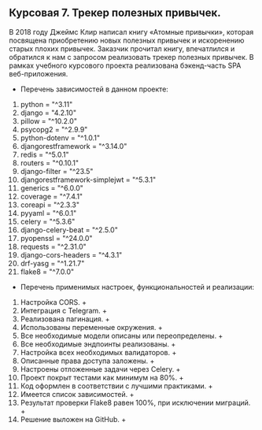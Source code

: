 ## Курсовая 7. Трекер полезных привычек.
В 2018 году Джеймс Клир написал книгу «Атомные привычки», которая посвящена 
приобретению новых полезных привычек и искоренению старых плохих привычек. 
Заказчик прочитал книгу, впечатлился и обратился к нам с запросом реализовать 
трекер полезных привычек.
В рамках учебного курсового проекта реализована бэкенд-часть SPA веб-приложения. 
* Перечень зависимостей в данном проекте:
1. python = "^3.11"
2. django = "4.2.10"
3. pillow = "^10.2.0"
4. psycopg2 = "^2.9.9"
5. python-dotenv = "^1.0.1"
6. djangorestframework = "^3.14.0"
7. redis = "^5.0.1"
8. routers = "^0.10.1"
9. django-filter = "^23.5"
10. djangorestframework-simplejwt = "^5.3.1"
11. generics = "^6.0.0"
12. coverage = "^7.4.1"
13. coreapi = "^2.3.3"
14. pyyaml = "^6.0.1"
15. celery = "^5.3.6"
16. django-celery-beat = "^2.5.0"
17. pyopenssl = "^24.0.0"
18. requests = "^2.31.0"
19. django-cors-headers = "^4.3.1"
20. drf-yasg = "^1.21.7"
21. flake8 = "^7.0.0"

* Перечень применимых настроек, функциональностей и реализации: 

1. Настройка CORS. +
2. Интеграция с Telegram. +
3. Реализована пагинация. +
4. Использованы переменные окружения. +
5. Все необходимые модели описаны или переопределены. +
6. Все необходимые эндпоинты реализованы. +
7. Настройка всех необходимых валидаторов. +
8. Описанные права доступа заложены. +
9. Настроены отложенные задачи через Celery. +
10. Проект покрыт тестами как минимум на 80%. +
11. Код оформлен в соответствии с лучшими практиками. +
12. Имеется список зависимостей. +
13. Результат проверки Flake8 равен 100%, при исключении миграций. +
14. Решение выложен на GitHub. +

